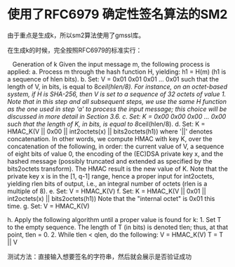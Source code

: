 # 使用了RFC6979 确定性签名算法的SM2

  

  由于重点是生成k，所以sm2算法使用了gmssl库。

  在生成k的时候，完全按照RFC6979的标准实行：

   Generation of k
   Given the input message m, the following process is applied:
   a.  Process m through the hash function H, yielding:
          h1 = H(m)
       (h1 is a sequence of hlen bits).
   b.  Set:
          V = 0x01 0x01 0x01 ... 0x01
       such that the length of V, in bits, is equal to 8*ceil(hlen/8).
       For instance, on an octet-based system, if H is SHA-256, then V
       is set to a sequence of 32 octets of value 1.  Note that in this
       step and all subsequent steps, we use the same H function as the
       one used in step 'a' to process the input message; this choice
       will be discussed in more detail in Section 3.6.
   c.  Set:
          K = 0x00 0x00 0x00 ... 0x00
       such that the length of K, in bits, is equal to 8*ceil(hlen/8).
   d.  Set:
          K = HMAC_K(V || 0x00 || int2octets(x) || bits2octets(h1))
       where '||' denotes concatenation.  In other words, we compute
       HMAC with key K, over the concatenation of the following, in
       order: the current value of V, a sequence of eight bits of value
       0, the encoding of the (EC)DSA private key x, and the hashed
       message (possibly truncated and extended as specified by the
       bits2octets transform).  The HMAC result is the new value of K.
       Note that the private key x is in the [1, q-1] range, hence a
       proper input for int2octets, yielding rlen bits of output, i.e.,
       an integral number of octets (rlen is a multiple of 8).
   e.  Set:
          V = HMAC_K(V)
   f.  Set:
          K = HMAC_K(V || 0x01 || int2octets(x) || bits2octets(h1))
       Note that the "internal octet" is 0x01 this time.
   g.  Set:
          V = HMAC_K(V)
          
   h.  Apply the following algorithm until a proper value is found for
       k:
       1.  Set T to the empty sequence.  The length of T (in bits) is
           denoted tlen; thus, at that point, tlen = 0.
       2.  While tlen < qlen, do the following:
              V = HMAC_K(V)
              T = T || V



  测试方法：直接输入想要签名的字符串，然后就会展示是否验证成功

  
